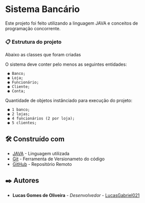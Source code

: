 # Sistema Bancário

Este projeto foi feito utilizando a linguagem JAVA e conceitos de programação concorrente.

### 📋 Estrutura do projeto

Abaixo as classes que foram criadas

O sistema deve conter pelo menos as seguintes entidades:

     ● Banco;
     ● Loja;
     ● Funcionário;
     ● Cliente;
     ● Conta;

Quantidade de objetos instânciado para execução do projeto:

     ● 1 banco;
     ● 2 lojas;
     ● 4 funcionários (2 por loja);
     ● 5 clientes;

## 🛠️ Construído com

* [JAVA](https://docs.oracle.com/en/java/) - Linguagem utilizada
* [Git](https://git-scm.com/) - Ferramenta de Versionameto do código
* [GitHub](https://github.com/) - Repositório Remoto


## ✒️ Autores

* **Lucas Gomes de Oliveira** - *Desenvolvedor* - [LucasGabriel021](https://github.com/LucasGabriel021)
